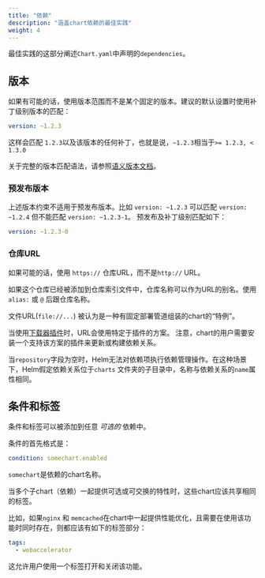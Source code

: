 ```yaml
---
title: "依赖"
description: "涵盖chart依赖的最佳实践"
weight: 4
---
```


最佳实践的这部分阐述`Chart.yaml`中声明的`dependencies`。

## 版本

如果有可能的话，使用版本范围而不是某个固定的版本。建议的默认设置时使用补丁级别版本的匹配：

```yaml
version: ~1.2.3
```

这样会匹配 `1.2.3`以及该版本的任何补丁，也就是说，`~1.2.3`相当于`>= 1.2.3, < 1.3.0`

关于完整的版本匹配语法，请参照[语义版本文档](https://github.com/Masterminds/semver#checking-version-constraints)。

### 预发布版本

上述版本约束不适用于预发布版本。比如 `version: ~1.2.3` 可以匹配 `version: ~1.2.4` 但不能匹配 `version: ~1.2.3-1`。
预发布及补丁级别匹配如下：

```yaml
version: ~1.2.3-0
```

### 仓库URL

如果可能的话，使用 `https://` 仓库URL，而不是`http://` URL。

如果这个仓库已经被添加到仓库索引文件中，仓库名称可以作为URL的别名。使用`alias:` 或 `@` 后跟仓库名称。

文件URL(`file://...`) 被认为是一种有固定部署管道组装的chart的“特例”。

当使用[下载器插件](https://helm.sh/zh/docs/topics/plugins#下载插件)时，URL会使用特定于插件的方案。
注意，chart的用户需要安装一个支持该方案的插件来更新或构建依赖关系。

当`repository`字段为空时，Helm无法对依赖项执行依赖管理操作。在这种场景下，Helm假定依赖关系位于`charts`
文件夹的子目录中，名称与依赖关系的`name`属性相同。

## 条件和标签

条件和标签可以被添加到任意 _可选的_ 依赖中。

条件的首先格式是：

```yaml
condition: somechart.enabled
```

`somechart`是依赖的chart名称。

当多个子chart（依赖）一起提供可选或可交换的特性时，这些chart应该共享相同的标签。

比如，如果`nginx` 和 `memcached`在chart中一起提供性能优化，且需要在使用该功能时同时存在，则都应该有如下的标签部分：

```yaml
tags:
  - webaccelerator
```

这允许用户使用一个标签打开和关闭该功能。

